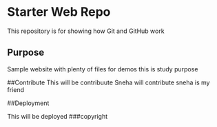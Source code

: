 # Starter Web Repo

This repository is for showing how Git and GitHub work

## Purpose

Sample website with plenty of files for demos
this is study purpose

##Contribute
This will be contribuute
Sneha will contribute
sneha is my friend


##Deployment


This will be deployed
###copyright
